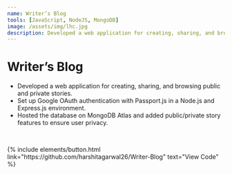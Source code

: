 ```yaml
---
name: Writer’s Blog
tools: [JavaScript, NodeJS, MongoDB]
image: /assets/img/lhc.jpg
description: Developed a web application for creating, sharing, and browsing public and private stories.
---
```

<!-- # Writer’s Blog
##### Supervisor: <a href = "https://www.thphys.uni-heidelberg.de/~plehn/"> Dr. Tilman Plehn </a>

<br>
Our building blocks are atomic nuclei, which in turn comprise protons and neutrons, which are made up of quarks and gluons. This project aims to distinguish the quarks (signal) from the gluons (background).

{% include elements/figure.html image="/assets/img/lhc.jpg" caption="Large Hadron Collider" %}

When a collision takes place in the Large Hadron Collider, constituent particles get scattered. The set of scattered particles are called jets. Snapshots of jets are called jet images and have been conventionally used to classify between quark and gluon initiated jets.
In this research work, we adopt an alternative technique. We train a transformer with contrastive loss to map particle jets to a representation space. Spherical position, particle type and transverse momentum  of the constituent particles are taken into consideration while obtaining the representation of jets.

These linear representations are fed into machine learning models for binary classification tasks (to distinguish between quarks and gluons.) -->


<!-- ![preview](/assets/img/ucsd.jpg) -->

<!-- <br>

### Technical Details
<ul>
<li>Language: Python</li>
<li>Framework: Pytorch</li>
<li>Models Experimented With: Logistic Regression, Linear Discriminant Analysis, Random Forest, XGBoost</li>
<li>Loss Functions: Hinge Loss, Squared Hinge Loss, Mean Squared Error</li>
<li>Dataset Size:
<ul><li>Train: 90000 jets </li>
<li>Test: 10000 jets </li> </ul></li>
</ul>

<br>

### Results
We've obtained an AUC of 0.8 so far. Research work is still ongoing.

<p class="text-center">
{% include elements/button.html link="https://github.com/nikita-0209/ml_quark_gluon" text="View Code" %}
</p> -->

# Writer’s Blog

<ul>
  <li>Developed a web application for creating, sharing, and browsing public and private stories.</li>
  <li>Set up Google OAuth authentication with Passport.js in a Node.js and Express.js environment.</li>
  <li>Hosted the database on MongoDB Atlas and added public/private story features to ensure user privacy.</li>
</ul>

<br>

<p class="text-center">
{% include elements/button.html link="https://github.com/harshitagarwal26/Writer-Blog" text="View Code" %}      
</p>